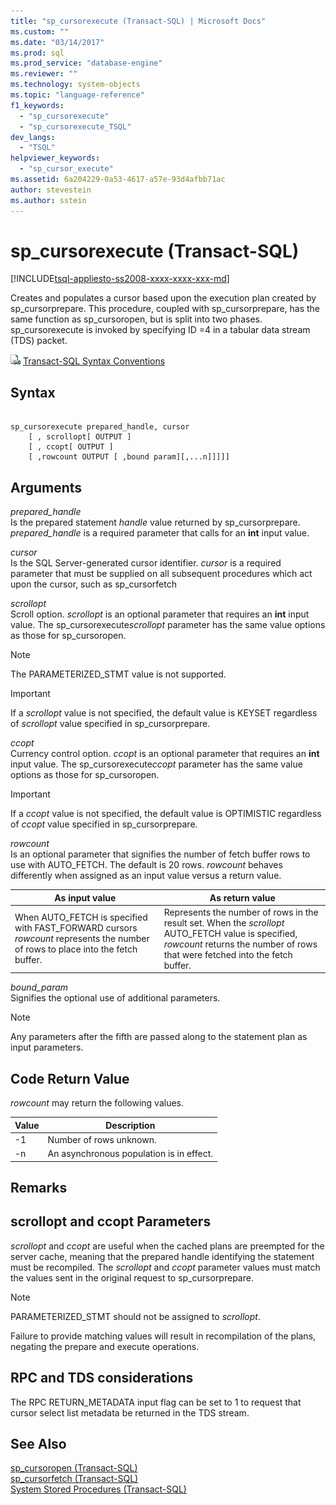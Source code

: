 ```yaml
---
title: "sp_cursorexecute (Transact-SQL) | Microsoft Docs"
ms.custom: ""
ms.date: "03/14/2017"
ms.prod: sql
ms.prod_service: "database-engine"
ms.reviewer: ""
ms.technology: system-objects
ms.topic: "language-reference"
f1_keywords: 
  - "sp_cursorexecute"
  - "sp_cursorexecute_TSQL"
dev_langs: 
  - "TSQL"
helpviewer_keywords: 
  - "sp_cursor_execute"
ms.assetid: 6a204229-0a53-4617-a57e-93d4afbb71ac
author: stevestein
ms.author: sstein
---
```

# sp_cursorexecute (Transact-SQL)
[!INCLUDE[tsql-appliesto-ss2008-xxxx-xxxx-xxx-md](../../includes/tsql-appliesto-ss2008-xxxx-xxxx-xxx-md.md)]

  Creates and populates a cursor based upon the execution plan created by sp_cursorprepare. This procedure, coupled with sp_cursorprepare, has the same function as sp_cursoropen, but is split into two phases. sp_cursorexecute is invoked by specifying ID =4 in a tabular data stream (TDS) packet.  
  
 ![Topic link icon](../../database-engine/configure-windows/media/topic-link.gif "Topic link icon") [Transact-SQL Syntax Conventions](../../t-sql/language-elements/transact-sql-syntax-conventions-transact-sql.md)  
  
## Syntax  
  
```  
  
sp_cursorexecute prepared_handle, cursor  
    [ , scrollopt[ OUTPUT ]  
    [ , ccopt[ OUTPUT ]  
    [ ,rowcount OUTPUT [ ,bound param][,...n]]]]]  
```  
  
## Arguments  
 *prepared_handle*  
 Is the prepared statement *handle* value returned by sp_cursorprepare. *prepared_handle* is a required parameter that calls for an **int** input value.  
  
 *cursor*  
 Is the SQL Server-generated cursor identifier. *cursor* is a required parameter that must be supplied on all subsequent procedures which act upon the cursor, such as sp_cursorfetch  
  
 *scrollopt*  
 Scroll option. *scrollopt* is an optional parameter that requires an **int** input value. The sp_cursorexecute*scrollopt* parameter has the same value options as those for sp_cursoropen.  
  
> [!NOTE]  
>  The PARAMETERIZED_STMT value is not supported.  
  
> [!IMPORTANT]  
>  If a *scrollopt* value is not specified, the default value is KEYSET regardless of *scrollopt* value specified in sp_cursorprepare.  
  
 *ccopt*  
 Currency control option. *ccopt* is an optional parameter that requires an **int** input value. The sp_cursorexecute*ccopt* parameter has the same value options as those for sp_cursoropen.  
  
> [!IMPORTANT]  
>  If a *ccopt* value is not specified, the default value is OPTIMISTIC regardless of *ccopt* value specified in sp_cursorprepare.  
  
 *rowcount*  
 Is an optional parameter that signifies the number of fetch buffer rows to use with AUTO_FETCH. The default is 20 rows. *rowcount* behaves differently when assigned as an input value versus a return value.  
  
|As input value|As return value|  
|--------------------|---------------------|  
|When AUTO_FETCH is specified with FAST_FORWARD cursors *rowcount* represents the number of rows to place into the fetch buffer.|Represents the number of rows in the result set. When the *scrollopt* AUTO_FETCH value is specified, *rowcount* returns the number of rows that were fetched into the fetch buffer.|  
  
 *bound_param*  
 Signifies the optional use of additional parameters.  
  
> [!NOTE]  
>  Any parameters after the fifth are passed along to the statement plan as input parameters.  
  
## Code Return Value  
 *rowcount* may return the following values.  
  
|Value|Description|  
|-----------|-----------------|  
|-1|Number of rows unknown.|  
|-n|An asynchronous population is in effect.|  
  
## Remarks  
  
## scrollopt and ccopt Parameters  
 *scrollopt* and *ccopt* are useful when the cached plans are preempted for the server cache, meaning that the prepared handle identifying the statement must be recompiled. The *scrollopt* and *ccopt* parameter values must match the values sent in the original request to sp_cursorprepare.  
  
> [!NOTE]  
>  PARAMETERIZED_STMT should not be assigned to *scrollopt*.  
  
 Failure to provide matching values will result in recompilation of the plans, negating the prepare and execute operations.  
  
## RPC and TDS considerations  
 The RPC RETURN_METADATA input flag can be set to 1 to request that cursor select list metadata be returned in the TDS stream.  
  
## See Also  
 [sp_cursoropen &#40;Transact-SQL&#41;](../../relational-databases/system-stored-procedures/sp-cursoropen-transact-sql.md)   
 [sp_cursorfetch &#40;Transact-SQL&#41;](../../relational-databases/system-stored-procedures/sp-cursorfetch-transact-sql.md)   
 [System Stored Procedures &#40;Transact-SQL&#41;](../../relational-databases/system-stored-procedures/system-stored-procedures-transact-sql.md)  
  
  
